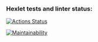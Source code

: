 ### Hexlet tests and linter status:
[![Actions Status](https://github.com/dnk530/backend-project-lvl3/workflows/hexlet-check/badge.svg)](https://github.com/dnk530/backend-project-lvl3/actions)

[![Maintainability](https://api.codeclimate.com/v1/badges/378c1d6ef053c3cbc04a/maintainability)](https://codeclimate.com/github/dnk530/backend-project-lvl3/maintainability)